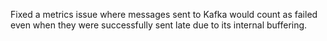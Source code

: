 Fixed a metrics issue where messages sent to Kafka would count as failed even when they were successfully sent late due to its internal buffering.
